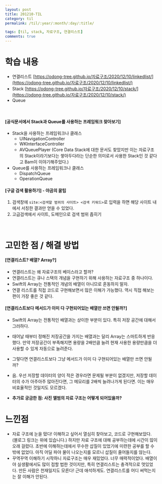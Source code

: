 ```yaml
---
layout: post
title: 201210-TIL
category: til
permalink: /til/:year/:month/:day/:title/

tags: [til, stack, 자료구조, 연결리스트]
comments: true
---
```


# 학습 내용
- 연결리스트
 [https://odong-tree.github.io/자료구조/2020/12/10/linkedlist/](https://odong-tree.github.io/자료구조/2020/12/10/linkedlist/)
- Stack
  [https://odong-tree.github.io/자료구조/2020/12/10/stack/](https://odong-tree.github.io/자료구조/2020/12/10/stack/)
- Queue
<br>

#### [공식문서에서 Stack과 Queue를 사용하는 프레임워크 찾아보기]

- Stack을 사용하는 프레임워크나 클래스
  - UINavigationController
  - WKInterfaceController
  - AVQueuePlayer
  (Core Data Stack에 대한 문서도 찾았지만 이는 자료구조의 Stack이라기보다는 쌓아두다라는 단순한 의미로서 사용한 Stack인 것 같다고 Bam이 이야기해주었다.)
- Queue를 사용하는 프레임워크나 클래스
  - DispatchQueue
  - OperationQueue

#### [구글 검색 활용하기] - 야곰의 꿀팁
1. 검색창에 `site:<검색할 범위의 사이트> <검색 키워드>`로 입력을 하면 해당 사이트 내에서 서칭한 결과만 얻을 수 있었다.
2. 고급검색에서 사이트, 도메인으로 검색 범위 좁히기

<br>

# 고민한 점 / 해결 방법

#### [연결리스트? 배열? Array?]
- 연결리스트는 왜 자료구조의 베이스라고 할까?
- 연결리스트는 큐나 스택의 개념을 구현하기 위해 사용하는 자료구조 중 하나이다.
- Swift의 Array는 전통적인 개념의 배열이 아니므로 혼동하지 말자.
- 연결 리스트를 직접 코드로 구현해보면서 많은 이해가 가능했다. 역시 직접 해보는 편이 가장 좋은 것 같다.

#### [연결리스트보다 메서드가 이미 다 구현되어있는 배열만 쓰면 안될까?]
- Swift의 Array는 전통적인 배열과는 상이한 부분이 있다. 특히 저장 공간에 대해서 그러하다.
- 태어날 때부터 정해진 저장공간을 가지는 배열과는 달리 Array는 스마트하게 반응했다. 만약 저장공간이 부족해지면 용량을 2배만큼 늘려 현재 사용한 용량만큼을 더 사용할 수 있게 자동으로 늘려준다.
- 그렇다면 연결리스트보다 그냥 메서드가 이미 다 구현되어있는 배열만 쓰면 안될까?
- 음. 우선 저장할 데이터의 양이 적은 경우라면 문제될 부분이 없겠지만, 저장할 데이터의 수가 아주아주 많아진다면, 그 메모리를 2배씩 늘려나가게 된다면. 이는 매우 비효율적인 것일지도 모르겠다.

- **추가로 궁금한 점: 사진 앨범의 자료 구조는 어떻게 되어있을까?**



# 느낀점
- 자료 구조에 눈을 떴다! 이해하고 싶어서 열심히 찾아보고, 코드로 구현해보았다. (블로그 링크는 위에 있습니다.) 하지만 자료 구조에 대해 공부하는데에 시간이 많이 오래 걸렸다. 초반에 이해하는데에서 무수한 삽질이 있었기에 미련한 공부를 할 수 밖에 없었다. 아직 어딜 파야 물이 나오는지를 모르니 삽질이 줄어들지를 않는다.
- 꾸역꾸역 이해하기 시작하니 자료구조는 매우 재밌었다. 너무 매력적이었다. 배열이야 실생활에서도 많이 접할 법한 것이지만, 특히 연결리스트는 충격적으로 멋있었다. 만든 사람은 천재일지도 모른다! 근데 애석하게도. 연결리스트를 어디 써먹는지는 잘 이해가 안된다.

